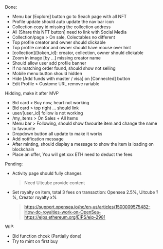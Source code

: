 Done:
- Menu bar [Explore] button go to Seach page with all NFT
- Profile update should auto update the nav bar icon
- Collection copy id missing the collection address
- All [Share this NFT button] need to link with Social Media
- Collection/page > On sale, Colectables no different
- Top profile creator and owner should clickable
- Top profile creator and owner should have mouse over hint
- [collection]/[token_id]: creator, collection, owner should clickable
- Zoom in image [by ...] missing creator name
- Should allow user add profile banner
- If no matching order found, should show not selling
- Mobile menu button should hidden
- Hide [Add funds with master / visa] on [Connected] button
- Edit Profile > Custome URL remove rariable


Hidding, make it after MVP
- Bid card > Buy now, heart not working
- Bid card > top right ... should link
- user/[user_id] follow is not working
- /my_items > On Sales + All Items
- Menu bar > Following, should show favourite item and change the name to favourite
- Dropdown button all update to make it works
- Add notification message
- After minting, should display a message to show the item is loading on blockchain
- Place an offer, You will get xxx ETH need to deduct the fees

Pending:
- Activity page should fully changes
  > Need Ultcube provide content
- Set royalty on item, total 3 fees on transaction: Opensea 2.5%, Ultcube ?%, Creator royalty x%
  > https://support.opensea.io/hc/en-us/articles/1500009575482-How-do-royalties-work-on-OpenSea-
  > https://eips.ethereum.org/EIPS/eip-2981

WIP:
- Bid function chcek (Partially done)
- Try to mint on first buy
